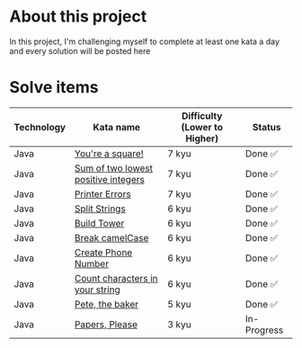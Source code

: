 # About this project
In this project, I'm challenging myself to complete at least one kata a day and every solution will be posted here

# Solve items
| Technology | Kata name                                                                                          | Difficulty (Lower to Higher) | Status      |
|------------|----------------------------------------------------------------------------------------------------|------------------------------|-------------|
| Java       | [You're a square!](https://www.codewars.com/kata/54c27a33fb7da0db0100040e/java)                    | 7 kyu                        | Done ✅      |
| Java       | [Sum of two lowest positive integers](https://www.codewars.com/kata/558fc85d8fd1938afb000014/java) | 7 kyu                        | Done ✅      |
| Java       | [Printer Errors](https://www.codewars.com/kata/56541980fa08ab47a0000040/java)                      | 7 kyu                        | Done ✅      |
| Java       | [Split Strings](https://www.codewars.com/kata/515de9ae9dcfc28eb6000001/java)                       | 6 kyu                        | Done ✅      |
| Java       | [Build Tower](https://www.codewars.com/kata/576757b1df89ecf5bd00073b/java)                         | 6 kyu                        | Done ✅      |
| Java       | [Break camelCase](https://www.codewars.com/kata/5208f99aee097e6552000148/java)                     | 6 kyu                        | Done ✅      |
| Java       | [Create Phone Number](https://www.codewars.com/kata/525f50e3b73515a6db000b83/java)                 | 6 kyu                        | Done ✅      |
| Java       | [Count characters in your string](https://www.codewars.com/kata/52efefcbcdf57161d4000091/java)     | 6 kyu                        | Done ✅      |
| Java       | [Pete, the baker](https://www.codewars.com/kata/525c65e51bf619685c000059/java)                     | 5 kyu                        | Done ✅      |
| Java       | [Papers, Please](https://www.codewars.com/kata/59d582cafbdd0b7ef90000a0)                           | 3 kyu                        | In-Progress |
